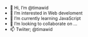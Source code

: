 - 👋 Hi, I’m @timawid
- 👀 I’m interested in Web develoment
- 🌱 I’m currently learning JavaScript
- 💞️ I’m looking to collaborate on ...
- 📫 Twiiter; @timawid

<!---
Timawid/Timawid is a ✨ special ✨ repository because its `README.md` (this file) appears on your GitHub profile.
You can click the Preview link to take a look at your changes.
--->
